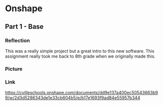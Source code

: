 # Onshape

## Part 1 - Base
### Reflection
This was a really simple project but a great intro to this new software. This assignment really took me back to 8th grade when we originally made this.
### Picture

### Link
https://cvilleschools.onshape.com/documents/dd9e137a400ec50543663b99/w/2d3d5286343de1e33cb604b5/e/b17e1693f9ad84e55957b344

